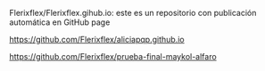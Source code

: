 Flerixflex/Flerixflex.gihub.io: este es un repositorio con publicación automática en GitHub page

https://github.com/Flerixflex/aliciapqp.github.io


https://github.com/Flerixflex/prueba-final-maykol-alfaro

